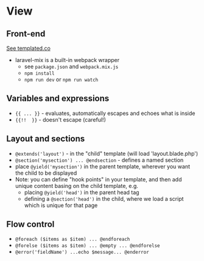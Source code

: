 # View

## Front-end

[See templated.co](https://templated.co/)

* laravel-mix is a built-in webpack wrapper
  * see `package.json` and `webpack.mix.js`
  * `npm install`
  * `npm run dev` or `npm run watch`

## Variables and expressions

* `{{ ... }}` - evaluates, automatically escapes and echoes what is inside
* `{{!!  }}` - doesn't escape (careful!) 

## Layout and sections

* `@extends('layout')` - in the "child" template (will load 'layout.blade.php')
* `@section('mysection') ... @endsection` - defines a named section
* place `@yield('mysection')` in the parent template, wherever you want the child to be displayed
* Note: you can define "hook points" in your template, and then add unique content basing on the child template, e.g. 
  * placing `@yield('head')` in the parent head tag
  * defining a `@section('head')` in the child, where we load a script which is unique for that page

## Flow control

* `@foreach ($items as $item) ... @endforeach`
* `@forelse ($items as $item) ... @empty ... @endforelse`
* `@error('fieldName') ...echo $message... @enderror`
